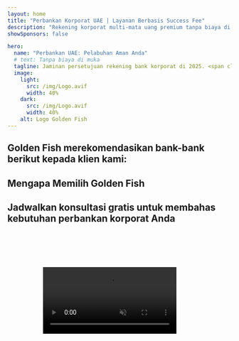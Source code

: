 ```yaml
---
layout: home
title: "Perbankan Korporat UAE | Layanan Berbasis Success Fee"
description: "Rekening korporat multi-mata uang premium tanpa biaya di muka - bayar hanya setelah disetujui. Manajemen aplikasi lengkap dengan tingkat keberhasilan 96%. Pembukaan rekening dijamin."
showSponsors: false

hero:
  name: "Perbankan UAE: Pelabuhan Aman Anda"
  # text: Tanpa biaya di muka
  tagline: Jaminan persetujuan rekening bank korporat di 2025. <span class="hl">Tanpa biaya di muka</span> - bayar hanya setelah disetujui. Tingkat keberhasilan 96%.
  image:
    light:
      src: /img/Logo.avif
      width: 40%
    dark:
      src: /img/Logo.avif
      width: 40%
    alt: Logo Golden Fish
---
```


<FeatureCards :features="[
  {
    title: 'Jaminan Persetujuan Rekening',
    bullet: '✓',
    items: [
      'Jaminan dua bulan untuk persetujuan rekening pertama',
      'Jaminan tiga bulan untuk rekening kedua',
      'Penyusunan rencana bisnis berkualitas',
      'Dukungan uji tuntas komprehensif',
      'Strategi komunikasi langsung dengan bank',
      'Pengaturan paket perbankan lengkap'
    ],
    linkText: 'Learn more',
    link: '../../corporate-banking-services/guaranteed-account-approvals',
    icon: {
      light: '/video/iStock-2186765808.mp4',
      dark: '/video/iStock-2166377244.mp4',
      alt: 'Persyaratan Perbankan',
    }
  },
]" />

<FeatureCards :features="[
  {
    title: 'Rekening bank UAE untuk bisnis berisiko tinggi',
    items: [
      'Panduan ahli tentang enhanced due diligence (EDD)',
      'Pemantauan transaksi dan manajemen risiko',
      'Pengaturan kebijakan dan prosedur kepatuhan',
      'Manajemen hubungan bank',
      'Pembaruan dan audit kepatuhan rutin',
      'Perencanaan kontingensi untuk keamanan rekening'
    ],
    linkText: 'Learn more',
    link: '../../corporate-banking-services/UAE-Bank-Accounts-for-High-Risk-Business',
    icon: {
      light: '/img/iStock-1333000394.avif',
      dark: '/img/iStock-584576538.avif',
      alt: 'Layanan Perbankan',
    }
  },
  {
    title: 'Tetap patuh: Lindungi bisnis UAE Anda',
    items: [
      'Audit kepatuhan rutin untuk mengidentifikasi potensi risiko',
      'Layanan PRO end-to-end untuk persetujuan pemerintah',
      'Manajemen pembaruan lisensi dan peringatan',
      'Konsultasi perbankan dan pemeliharaan rekening',
      'Dukungan kepatuhan VAT dan ESR',
      'Kepatuhan visa karyawan dan hukum ketenagakerjaan',
      'Lokakarya pelatihan tentang pembaruan regulasi'
    ],
    linkText: 'Learn more',
    link: '../../company-registration/Protect-Your-Business',
    icon: {
      light: '/img/iStock-1382278859.jpg',
      dark: '/img/iStock-1867623684.jpg',
      alt: 'Layanan Perbankan',
    }
  },
  {
    title: 'Manfaat Perbankan Korporat UAE',
    items: [
      'Sistem perbankan kuat dengan peringkat Moody\'s **Aa2**',
      '**Nilai tukar USD tetap sejak 1980**',
      'Tidak ada pembatasan pergerakan modal',
      'Cadangan devisa lebih dari US$184 miliar',
      'Stabilitas politik dan ekonomi',
      'Sistem perbankan yang didukung pemerintah',
      'Perbankan digital kelas dunia'
    ],
    linkText: 'Learn more',
    link: '../../company-registration/banking',
    icon: {
      light: '/img/iStock-1032707788.jpg',
      dark: '/img/iStock-1152367067.avif',
      alt: 'Proses Perbankan',
    }
  }
]" />

## Golden Fish merekomendasikan bank-bank berikut kepada klien kami:

<!--@include: /../../include/recommended-banks.md-->

## Mengapa Memilih Golden Fish

<BenefitsList :features="[
  {
    icon: '🏢',
    title: 'Keahlian Lokal UAE',
    text: 'Spesialis berdedikasi di Dubai memberikan panduan ahli di setiap tahap proses.'
  },
  {
    icon: '📊',
    title: 'Tingkat Keberhasilan Terbukti',
    text: 'Tingkat persetujuan lebih dari 90% dengan ratusan visa, rekening bank, dan pendaftaran perusahaan yang dikeluarkan melalui pemrosesan premium kami.'
  },
  {
    icon: '💸',
    title: '**Biaya Berbasis Keberhasilan**',
    text: '[Bayar hanya setelah persetujuan](/uae-business/benefits/success-based-fees). Transparansi penuh tanpa biaya tersembunyi.'
  },
]" />

## Jadwalkan konsultasi gratis untuk membahas kebutuhan perbankan korporat Anda

<video  autoplay muted playsinline style="padding: 80px" >
  <source src="/video/iStock-2185918790.mp4" type="video/mp4">
</video>

<ContactFormModal 
  formName="Banking [offer]" 
  buttonText="Dapatkan konsultasi gratis" 
  categoryLabel="Tingkat dukungan yang diperlukan: *" 
  categoryPlaceholderText="Pilih tingkat dukungan Anda"
  messageLabel="Bantu kami mempersiapkan konsultasi Anda (direkomendasikan)"
  messagePlaceholderText="Ceritakan tentang jenis bisnis Anda, yurisdiksi operasi, perkiraan volume transaksi, dan kebutuhan perbankan khusus (multi-mata uang, pembiayaan perdagangan, dll.)"
  :services="[
  'Dasar — hanya konsultasi dokumentasi esensial dan pembukaan rekening',
  'Standar — dokumentasi lengkap dan panduan melalui semua tahap perbankan',
  'Komprehensif — pengaturan perbankan layanan penuh dengan keterlibatan minimal dari pihak Anda',
  'Kustom — perlu membahas transaksi volume tinggi atau struktur multi-yurisdiksi',
  ]"
/>